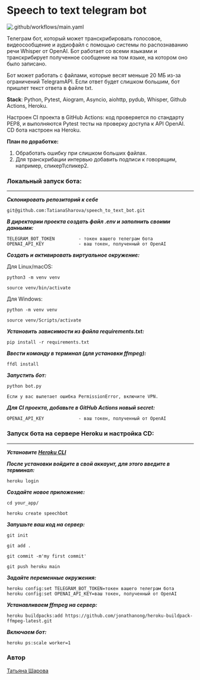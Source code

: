 # **Speech to text telegram bot**

![.github/workflows/main.yaml](https://github.com/TatianaSharova/speech_to_text_bot/actions/workflows/main.yml/badge.svg)

Телеграм бот, который может транскрибировать голосовое, видеосообщение и аудиофайл c помощью системы по распознаванию речи Whisper от OpenAI. Бот работает со всеми языками и транскрибирует полученное сообщение на том языке, на котором оно было записано.  

Бот может работать с файлами, которые весят меньше 20 МБ из-за ограничений TelegramAPI.
Если ответ будет слишком большим, бот пришлет текст ответа в файле txt.

**Stack**: Python, Pytest, Aiogram, Asyncio, aiohttp, pydub, Whisper, Github Actions, Heroku.

Настроен CI проекта в GitHub Actions: код проверяется по стандарту PEP8, и выполняются Pytest тесты на проверку доступа к API OpenAI.
CD бота настроен на Heroku.

**План по доработке:**
1. Обработать ошибку при слишком больших файлах.
2. Для транскрибации интервью добавить подписи к говорящим, например, спикер1\спикер2.

### Локальный запуск бота:
--------------------------

**_Склонировать репозиторий к себе_**
```
git@github.com:TatianaSharova/speech_to_text_bot.git
```
**_В директории проекта создать файл .env и заполнить своими данными:_**
```
TELEGRAM_BOT_TOKEN         - токен вашего телеграм бота
OPENAI_API_KEY             - ваш токен, полученный от OpenAI
```
**_Создать и активировать виртуальное окружение:_**

Для Linux/macOS:
```
python3 -m venv venv
```
```
source venv/bin/activate
```
Для Windows:
```
python -m venv venv
```
```
source venv/Scripts/activate
```
**_Установить зависимости из файла requirements.txt:_**
```
pip install -r requirements.txt
```
**_Ввести команду в терминал (для установки ffmpeg):_**
```
ffdl install
```
**_Запустить бот:_**
```
python bot.py
```
```
Если у вас вылетает ошибка PermissionError, включите VPN.
```
**_Для CI проекта, добавьте в GitHub Actions новый secret:_**
```
OPENAI_API_KEY             - ваш токен, полученный от OpenAI
```

### Запуск бота на сервере Heroku и настройка CD:  
-------------------------------------------------

**_Установите [Heroku CLI](https://devcenter.heroku.com/articles/heroku-cli)_**  

**_После установки войдите в свой аккаунт, для этого введите в терминал:_**  
```
heroku login
```
**_Создайте новое приложение:_**
```
cd your_app/
```
```
heroku create speechbot
```
**_Запушьте ваш код на сервер:_**
```
git init
```
```
git add .
```
```
git commit -m'my first commit'
```
```
git push heroku main
```
**_Задайте переменные окружения:_**
```
heroku config:set TELEGRAM_BOT_TOKEN=токен вашего телеграм бота
heroku config:set OPENAI_API_KEY=ваш токен, полученный от OpenAI
```
**_Устанавливаем ffmpeg на сервер:_**
```
heroku buildpacks:add https://github.com/jonathanong/heroku-buildpack-ffmpeg-latest.git
```
**_Включаем бот:_**
```
heroku ps:scale worker=1
```

### Автор
[Татьяна Шарова](https://github.com/TatianaSharova)

